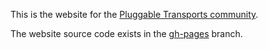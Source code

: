 
This is the website for the [Pluggable Transports community](https://www.pluggabletransports.info).

The website source code exists in the [gh-pages](https://github.com/Pluggable-Transports/Pluggable-Transports-website/tree/gh-pages) branch.
